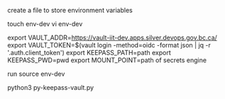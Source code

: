 create a file to store environment variables

touch env-dev
vi env-dev

export VAULT_ADDR=https://vault-iit-dev.apps.silver.devops.gov.bc.ca/
export VAULT_TOKEN=$(vault login -method=oidc -format json | jq -r '.auth.client_token')
export KEEPASS_PATH=path
export KEEPASS_PWD=pwd
export MOUNT_POINT=path of secrets engine

run
source env-dev

python3 py-keepass-vault.py


